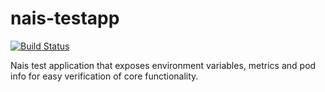 nais-testapp
============

[![Build Status](https://travis-ci.org/nais/nais-testapp.svg?branch=master)](https://travis-ci.org/nais/nais-testapp)

Nais test application that exposes environment variables, metrics and pod info for easy verification of core functionality. 
